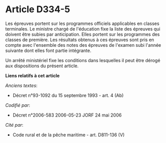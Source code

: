 # Article D334-5

Les épreuves portent sur les programmes officiels applicables en classes terminales. Le ministre chargé de l'éducation fixe
la liste des épreuves qui doivent être subies par anticipation. Elles portent sur les programmes des classes de première. Les
résultats obtenus à ces épreuves sont pris en compte avec l'ensemble des notes des épreuves de l'examen subi l'année suivante
dont elles font partie intégrante.

Un arrêté ministériel fixe les conditions dans lesquelles il peut être dérogé aux dispositions du présent article.

**Liens relatifs à cet article**

_Anciens textes_:

  - Décret n°93-1092 du 15 septembre 1993 - art. 4 (Ab)

_Codifié par_:

  - Décret n°2006-583 2006-05-23 JORF 24 mai 2006

_Cité par_:

  - Code rural et de la pêche maritime - art. D811-136 (V)
